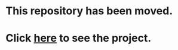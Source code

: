 # This repository has been moved.
# Click [here](https://github.com/bashirafarhin/FlipkartClone) to see the project.
